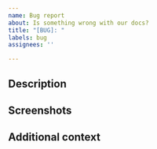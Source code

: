 ```yaml
---
name: Bug report
about: Is something wrong with our docs?
title: "[BUG]: "
labels: bug
assignees: ''

---
```


## Description
<!--- Please let us know what needs to be fixed -->

## Screenshots
<!--- Something not looking right? Please upload a screenshot and provide browser details -->

## Additional context
<!--- If there's anything else relevant, please let us know -->
